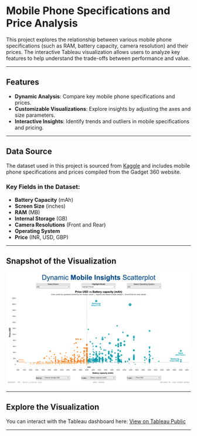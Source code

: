 # Mobile Phone Specifications and Price Analysis

This project explores the relationship between various mobile phone specifications (such as RAM, battery capacity, camera resolution) and their prices. The interactive Tableau visualization allows users to analyze key features to help understand the trade-offs between performance and value.

---

## Features

- **Dynamic Analysis**: Compare key mobile phone specifications and prices.
- **Customizable Visualizations**: Explore insights by adjusting the axes and size parameters.
- **Interactive Insights**: Identify trends and outliers in mobile specifications and pricing.

---

## Data Source

The dataset used in this project is sourced from [Kaggle](https://www.kaggle.com/) and includes mobile phone specifications and prices compiled from the Gadget 360 website.

### Key Fields in the Dataset:
- **Battery Capacity** (mAh)
- **Screen Size** (inches)
- **RAM** (MB)
- **Internal Storage** (GB)
- **Camera Resolutions** (Front and Rear)
- **Operating System**
- **Price** (INR, USD, GBP)

---

## Snapshot of the Visualization

![Mobile Phone Specifications and Price Analysis](Snapshot.png)

---

## Explore the Visualization

You can interact with the Tableau dashboard here: [View on Tableau Public](https://public.tableau.com/views/DynamicMobileInsightsScatterplotB2VB2025W5/B2VB2025W5?:language=en-US&:sid=&:redirect=auth&:display_count=n&:origin=viz_share_link)

---

